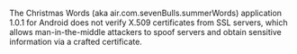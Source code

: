 The Christmas Words (aka air.com.sevenBulls.summerWords) application 1.0.1 for Android does not verify X.509 certificates from SSL servers, which allows man-in-the-middle attackers to spoof servers and obtain sensitive information via a crafted certificate.